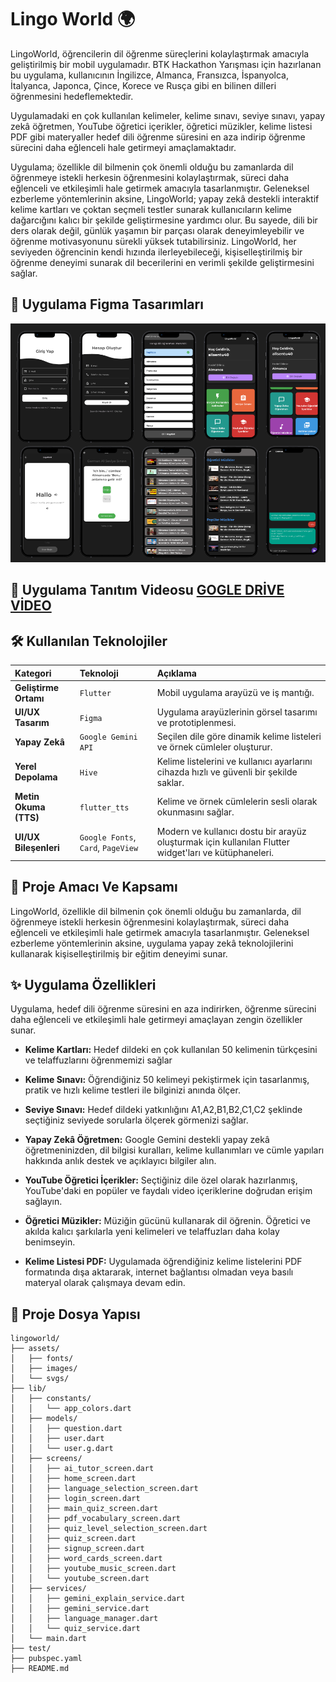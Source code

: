 # Lingo World 🌍

LingoWorld, öğrencilerin dil öğrenme süreçlerini kolaylaştırmak amacıyla geliştirilmiş bir mobil uygulamadır. BTK Hackathon Yarışması için hazırlanan bu uygulama, kullanıcının İngilizce, Almanca, Fransızca, İspanyolca, İtalyanca, Japonca, Çince, Korece ve Rusça gibi en bilinen dilleri öğrenmesini hedeflemektedir.

Uygulamadaki en çok kullanılan kelimeler, kelime sınavı, seviye sınavı, yapay zekâ öğretmen, YouTube öğretici içerikler, öğretici müzikler, kelime listesi PDF gibi materyaller hedef dili öğrenme süresini en aza indirip öğrenme sürecini daha eğlenceli hale getirmeyi amaçlamaktadır.

Uygulama; özellikle dil bilmenin çok önemli olduğu bu zamanlarda dil öğrenmeye istekli herkesin öğrenmesini kolaylaştırmak, süreci daha eğlenceli ve etkileşimli hale getirmek amacıyla tasarlanmıştır. Geleneksel ezberleme yöntemlerinin aksine, LingoWorld; yapay zekâ destekli interaktif kelime kartları ve çoktan seçmeli testler sunarak kullanıcıların kelime dağarcığını kalıcı bir şekilde geliştirmesine yardımcı olur. Bu sayede, dili bir ders olarak değil, günlük yaşamın bir parçası olarak deneyimleyebilir ve öğrenme motivasyonunu sürekli yüksek tutabilirsiniz. LingoWorld, her seviyeden öğrencinin kendi hızında ilerleyebileceği, kişiselleştirilmiş bir öğrenme deneyimi sunarak dil becerilerini en verimli şekilde geliştirmesini sağlar.

## 📱 Uygulama Figma Tasarımları

![📱 Uygulama Figma Tasarımları ](figma.png)

## 📸 Uygulama Tanıtım Videosu [GOGLE DRİVE VİDEO](https://drive.google.com/file/d/1l3KuHPCguj8fu_iSgR-MXteyL1cOGqKH/view?usp=sharing)

## 🛠️ Kullanılan Teknolojiler

| Kategori | Teknoloji | Açıklama |
| :--- | :--- | :--- |
| **Geliştirme Ortamı** | `Flutter` | Mobil uygulama arayüzü ve iş mantığı. |
| **UI/UX Tasarım** | `Figma` | Uygulama arayüzlerinin görsel tasarımı ve prototiplenmesi. |
| **Yapay Zekâ** | `Google Gemini API` | Seçilen dile göre dinamik kelime listeleri ve örnek cümleler oluşturur. |
| **Yerel Depolama** | `Hive` | Kelime listelerini ve kullanıcı ayarlarını cihazda hızlı ve güvenli bir şekilde saklar. |
| **Metin Okuma (TTS)** | `flutter_tts` | Kelime ve örnek cümlelerin sesli olarak okunmasını sağlar. |
| **UI/UX Bileşenleri** | `Google Fonts`, `Card`, `PageView` | Modern ve kullanıcı dostu bir arayüz oluşturmak için kullanılan Flutter widget'ları ve kütüphaneleri. |

## 🎯 Proje Amacı Ve Kapsamı

LingoWorld, özellikle dil bilmenin çok önemli olduğu bu zamanlarda, dil öğrenmeye istekli herkesin öğrenmesini kolaylaştırmak, süreci daha eğlenceli ve etkileşimli hale getirmek amacıyla tasarlanmıştır. Geleneksel ezberleme yöntemlerinin aksine, uygulama yapay zekâ teknolojilerini kullanarak kişiselleştirilmiş bir eğitim deneyimi sunar.

## ✨ Uygulama Özellikleri

Uygulama, hedef dili öğrenme süresini en aza indirirken, öğrenme sürecini daha eğlenceli ve etkileşimli hale getirmeyi amaçlayan zengin özellikler sunar.

* **Kelime Kartları:** Hedef dildeki en çok kullanılan 50 kelimenin türkçesini ve telaffuzlarını öğrenmemizi sağlar

* **Kelime Sınavı:** Öğrendiğiniz 50 kelimeyi pekiştirmek için tasarlanmış, pratik ve hızlı kelime testleri ile bilginizi anında ölçer.

* **Seviye Sınavı:** Hedef dildeki yatkınlığını A1,A2,B1,B2,C1,C2 şeklinde seçtiğiniz seviyede sorularla ölçerek görmenizi sağlar.

* **Yapay Zekâ Öğretmen:** Google Gemini destekli yapay zekâ öğretmeninizden, dil bilgisi kuralları, kelime kullanımları ve cümle yapıları hakkında anlık destek ve açıklayıcı bilgiler alın.

* **YouTube Öğretici İçerikler:** Seçtiğiniz dile özel olarak hazırlanmış, YouTube'daki en popüler ve faydalı video içeriklerine doğrudan erişim sağlayın.

* **Öğretici Müzikler:** Müziğin gücünü kullanarak dil öğrenin. Öğretici ve akılda kalıcı şarkılarla yeni kelimeleri ve telaffuzları daha kolay benimseyin.

* **Kelime Listesi PDF:** Uygulamada öğrendiğiniz kelime listelerini PDF formatında dışa aktararak, internet bağlantısı olmadan veya basılı materyal olarak çalışmaya devam edin.

## 📂 Proje Dosya Yapısı 

```plaintext
lingoworld/
├── assets/
│   ├── fonts/
│   ├── images/
│   └── svgs/
├── lib/
│   ├── constants/
│   │   └── app_colors.dart
│   ├── models/
│   │   ├── question.dart
│   │   ├── user.dart
│   │   └── user.g.dart
│   ├── screens/
│   │   ├── ai_tutor_screen.dart
│   │   ├── home_screen.dart
│   │   ├── language_selection_screen.dart
│   │   ├── login_screen.dart
│   │   ├── main_quiz_screen.dart
│   │   ├── pdf_vocabulary_screen.dart
│   │   ├── quiz_level_selection_screen.dart
│   │   ├── quiz_screen.dart
│   │   ├── signup_screen.dart
│   │   ├── word_cards_screen.dart
│   │   ├── youtube_music_screen.dart
│   │   └── youtube_screen.dart
│   ├── services/
│   │   ├── gemini_explain_service.dart
│   │   ├── gemini_service.dart
│   │   ├── language_manager.dart
│   │   └── quiz_service.dart
│   └── main.dart
├── test/
├── pubspec.yaml
├── README.md




